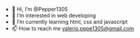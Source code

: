 - 👋 Hi, I’m @Pepper1305
- 👀 I’m interested in web developing
- 🌱 I’m currently learning html, css and javascript
- 📫 How to reach me valerio.pepe1305@gmail.com

<!---
Pepper1305/Pepper1305 is a ✨ special ✨ repository because its `README.md` (this file) appears on your GitHub profile.
You can click the Preview link to take a look at your changes.
--->
